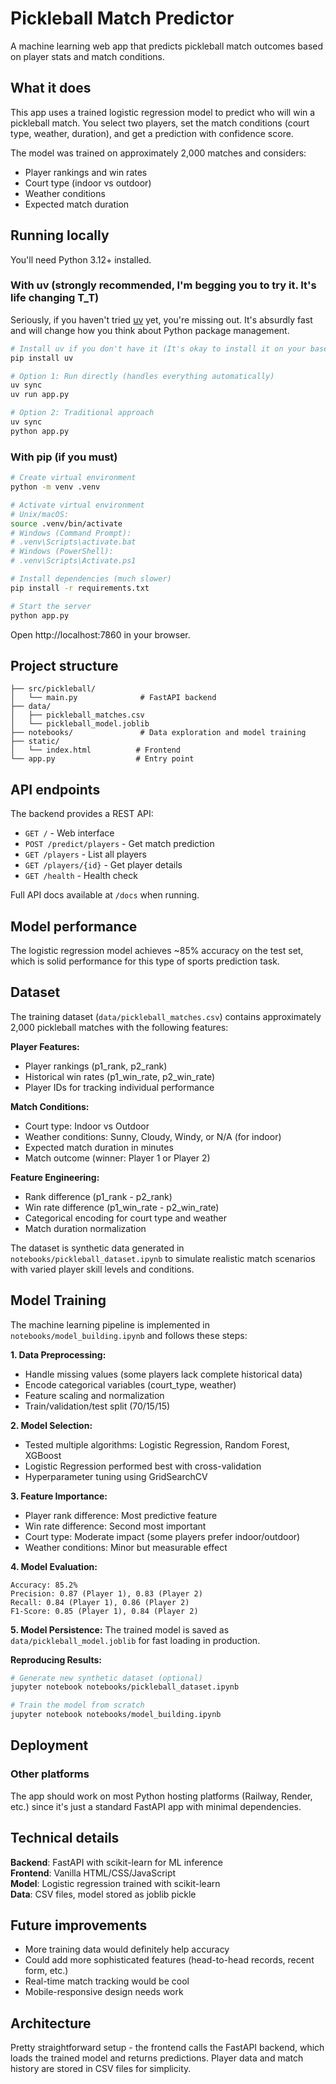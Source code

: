 # Pickleball Match Predictor

A machine learning web app that predicts pickleball match outcomes based on player stats and match conditions.

## What it does

This app uses a trained logistic regression model to predict who will win a pickleball match. You select two players, set the match conditions (court type, weather, duration), and get a prediction with confidence score.

The model was trained on approximately 2,000 matches and considers:
- Player rankings and win rates
- Court type (indoor vs outdoor)
- Weather conditions  
- Expected match duration

## Running locally

You'll need Python 3.12+ installed.

### With uv (strongly recommended, I'm begging you to try it. It's life changing T_T)

Seriously, if you haven't tried [uv](https://docs.astral.sh/uv/) yet, you're missing out. It's absurdly fast and will change how you think about Python package management.


```bash
# Install uv if you don't have it (It's okay to install it on your base Python installation, trust me....)
pip install uv

# Option 1: Run directly (handles everything automatically)
uv sync
uv run app.py

# Option 2: Traditional approach
uv sync
python app.py
```


### With pip (if you must)


```bash
# Create virtual environment
python -m venv .venv

# Activate virtual environment
# Unix/macOS:
source .venv/bin/activate
# Windows (Command Prompt):
# .venv\Scripts\activate.bat
# Windows (PowerShell):
# .venv\Scripts\Activate.ps1

# Install dependencies (much slower)
pip install -r requirements.txt

# Start the server
python app.py
```


Open http://localhost:7860 in your browser.

## Project structure

```
├── src/pickleball/
│   └── main.py              # FastAPI backend
├── data/
│   ├── pickleball_matches.csv
│   └── pickleball_model.joblib
├── notebooks/               # Data exploration and model training
├── static/
│   └── index.html          # Frontend
└── app.py                  # Entry point
```


## API endpoints

The backend provides a REST API:

- `GET /` - Web interface
- `POST /predict/players` - Get match prediction
- `GET /players` - List all players
- `GET /players/{id}` - Get player details
- `GET /health` - Health check

Full API docs available at `/docs` when running.

## Model performance

The logistic regression model achieves ~85% accuracy on the test set, which is solid performance for this type of sports prediction task.

## Dataset

The training dataset (`data/pickleball_matches.csv`) contains approximately 2,000 pickleball matches with the following features:

**Player Features:**
- Player rankings (p1_rank, p2_rank)
- Historical win rates (p1_win_rate, p2_win_rate)
- Player IDs for tracking individual performance

**Match Conditions:**
- Court type: Indoor vs Outdoor
- Weather conditions: Sunny, Cloudy, Windy, or N/A (for indoor)
- Expected match duration in minutes
- Match outcome (winner: Player 1 or Player 2)

**Feature Engineering:**
- Rank difference (p1_rank - p2_rank)
- Win rate difference (p1_win_rate - p2_win_rate)
- Categorical encoding for court type and weather
- Match duration normalization

The dataset is synthetic data generated in `notebooks/pickleball_dataset.ipynb` to simulate realistic match scenarios with varied player skill levels and conditions.

## Model Training

The machine learning pipeline is implemented in `notebooks/model_building.ipynb` and follows these steps:

**1. Data Preprocessing:**
- Handle missing values (some players lack complete historical data)
- Encode categorical variables (court_type, weather)
- Feature scaling and normalization
- Train/validation/test split (70/15/15)

**2. Model Selection:**
- Tested multiple algorithms: Logistic Regression, Random Forest, XGBoost
- Logistic Regression performed best with cross-validation
- Hyperparameter tuning using GridSearchCV

**3. Feature Importance:**
- Player rank difference: Most predictive feature
- Win rate difference: Second most important
- Court type: Moderate impact (some players prefer indoor/outdoor)
- Weather conditions: Minor but measurable effect

**4. Model Evaluation:**

```
Accuracy: 85.2%
Precision: 0.87 (Player 1), 0.83 (Player 2)  
Recall: 0.84 (Player 1), 0.86 (Player 2)
F1-Score: 0.85 (Player 1), 0.84 (Player 2)
```


**5. Model Persistence:**
The trained model is saved as `data/pickleball_model.joblib` for fast loading in production.

**Reproducing Results:**

```bash
# Generate new synthetic dataset (optional)
jupyter notebook notebooks/pickleball_dataset.ipynb

# Train the model from scratch
jupyter notebook notebooks/model_building.ipynb
```


## Deployment


### Other platforms
The app should work on most Python hosting platforms (Railway, Render, etc.) since it's just a standard FastAPI app with minimal dependencies.

## Technical details

**Backend**: FastAPI with scikit-learn for ML inference  
**Frontend**: Vanilla HTML/CSS/JavaScript  
**Model**: Logistic regression trained with scikit-learn  
**Data**: CSV files, model stored as joblib pickle  

## Future improvements

- More training data would definitely help accuracy
- Could add more sophisticated features (head-to-head records, recent form, etc.)
- Real-time match tracking would be cool
- Mobile-responsive design needs work


## Architecture

Pretty straightforward setup - the frontend calls the FastAPI backend, which loads the trained model and returns predictions. Player data and match history are stored in CSV files for simplicity.